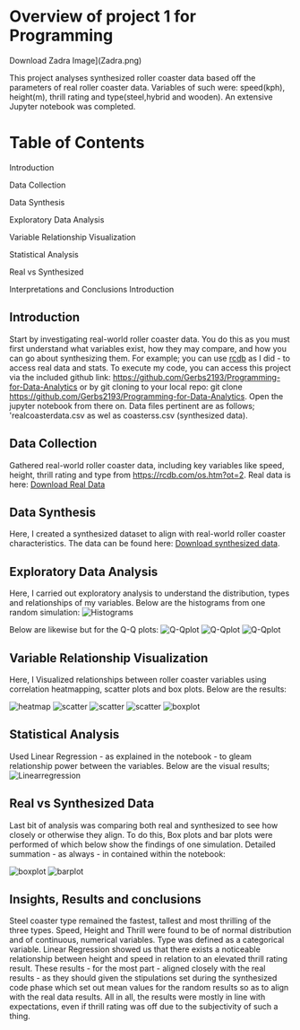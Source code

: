 

# Overview of project 1 for Programming
Download Zadra Image](Zadra.png)

This project analyses synthesized roller coaster data based off the parameters of real roller coaster data. Variables of such were: speed(kph), height(m), thrill rating and type(steel,hybrid and wooden). An extensive Jupyter notebook was completed.

# Table of Contents

 Introduction

 Data Collection

 Data Synthesis

 Exploratory Data Analysis

 Variable Relationship Visualization

 Statistical Analysis

 Real vs Synthesized

 Interpretations and Conclusions
 Introduction


## Introduction
Start by investigating real-world roller coaster data. You do this as you must first understand what variables exist, how they may compare, and how you can go about synthesizing them. For example; you can use [rcdb](https://rcdb.com/os.htm?ot=2) as I did - to access real data and stats. To execute my code, you can access this project via the included github link: https://github.com/Gerbs2193/Programming-for-Data-Analytics or by git cloning to your local repo: git clone https://github.com/Gerbs2193/Programming-for-Data-Analytics. Open the jupyter notebook from there on. Data files pertinent are as follows; 'realcoasterdata.csv as wel as coasterss.csv (synthesized data). 

## Data Collection

Gathered real-world roller coaster data, including key variables like speed, height, thrill rating and type from https://rcdb.com/os.htm?ot=2. Real data is here: [Download Real Data](realcoasterdata.csv)

## Data Synthesis

Here, I created a synthesized dataset to align with real-world roller coaster characteristics. The data can be found here: [Download synthesized data](coasterss.csv). 

## Exploratory Data Analysis

Here, I carried out exploratory analysis to understand the distribution, types and relationships of my variables. Below are the histograms from one random simulation: ![Histograms](hists.png)

Below are likewise but for the Q-Q plots:  ![Q-Qplot](QQ.png)
                                           ![Q-Qplot](QQ2.png)
                                           ![Q-Qplot](QQ3.png)

## Variable Relationship Visualization

Here, I Visualized relationships between roller coaster variables using correlation heatmapping, scatter plots and  box plots. Below are the results:

![heatmap](heatmap.png)
![scatter](scatter.png)
![scatter](scatter2.png)
![scatter](scatter3.png)
![boxplot](boxplot.png)



## Statistical Analysis
Used Linear Regression - as explained in the notebook - to gleam relationship power between the variables. Below are the visual results; 
![Linearregression](LinearRegression.png)



## Real vs Synthesized Data
Last bit of analysis was comparing both real and synthesized to see how closely or otherwise they align. To do this, Box plots and bar plots were performed of which below show the findings of one simulation. Detailed summation - as always - in contained within the notebook:

![boxplot](boxplotrealvsyn.png)
![barplot](barplotrealvsyn.png)


## Insights, Results and conclusions
Steel coaster type remained the fastest, tallest and most thrilling of the three types. Speed, Height and Thrill were found to be of normal distribution and of continuous, numerical variables. Type was defined as a categorical variable. Linear Regression showed us that there exists a noticeable relationship between height and speed in relation to an elevated thrill rating result. These results - for the most part - aligned closely with the real results - as they should given the stipulations set during the synthesized code phase which set out mean values for the random results so as to align with the real data results. All in all, the results were mostly in line with expectations, even if thrill rating was off due to the subjectivity of such  a thing. 

















 
 
 
 
 
 
 
 
 
 
 
 
 
 
 
 
 
 
 
 
 
 
 
 
 
 
 
 
 
 
 
 
 
 
 
 








